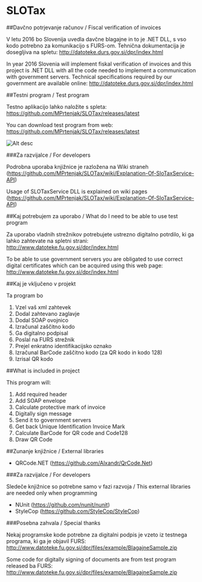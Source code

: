 # SLOTax

##Davčno potrjevanje računov /  Fiscal verification of invoices 

V letu 2016 bo Slovenija uvedla davčne blagajne in to je .NET DLL, s vso kodo potrebno za komunikacijo s FURS-om.
Tehnična dokumentacija je dosegljiva na spletu: http://datoteke.durs.gov.si/dpr/index.html 

In year 2016 Slovenia will implement fiskal verification of invoices and this project is .NET DLL with all the code needed 
to implement a communication with government servers. Technical specifications required by our government are available 
online: http://datoteke.durs.gov.si/dpr/index.html

##Testni program / Test program

Testno aplikacijo lahko naložite s spleta: https://github.com/MPrtenjak/SLOTax/releases/latest

You can download test program from web: https://github.com/MPrtenjak/SLOTax/releases/latest

![Alt desc](https://raw.githubusercontent.com/MPrtenjak/SLOTax/master/git_resources/screen1.gif)

###Za razvijalce / For developers

Podrobna uporaba knjižnice je razložena na Wiki straneh (https://github.com/MPrtenjak/SLOTax/wiki/Explanation-Of-SloTaxService-API)

Usage of SLOTaxService DLL is explained on wiki pages
(https://github.com/MPrtenjak/SLOTax/wiki/Explanation-Of-SloTaxService-API)

##Kaj potrebujem za uporabo / What do I need to be able to use test program

Za uporabo vladnih strežnikov potrebujete ustrezno digitalno potrdilo, ki ga lahko zahtevate na spletni strani: http://www.datoteke.fu.gov.si/dpr/index.html

To be able to use government servers you are obligated to use correct digital certificates which can be acquired using this web page: http://www.datoteke.fu.gov.si/dpr/index.html

##Kaj je vključeno v projekt

Ta program bo

1. Vzel vaš xml zahtevek
1. Dodal zahtevano zaglavje
1. Dodal SOAP ovojnico
1. Izračunal zaščitno kodo
1. Ga digitalno podpisal
1. Poslal na FURS strežnik
1. Prejel enkratno identifikacijsko oznako 
1. Izračunal BarCode zaščitno kodo (za QR kodo in kodo 128)
1. Izrisal QR kodo

##What is included in project

This program will:

1. Add required header
1. Add SOAP envelope
1. Calculate protective mark of invoice
1. Digitally sign message
1. Send it to government servers
1. Get back Unique Identification Invoice Mark
1. Calculate BarCode for QR code and Code128
1. Draw QR Code

##Zunanje knjižnice / External libraries

* QRCode.NET (https://github.com/Alxandr/QrCode.Net)

###Za razvijalce / For developers

Sledeče knjižnice so potrebne samo v fazi razvoja / This external libraries are needed only when programming

* NUnit (https://github.com/nunit/nunit)
* StyleCop (https://github.com/StyleCop/StyleCop)

###Posebna zahvala / Special thanks

Nekaj programske kode potrebne za digitalni podpis je vzeto iz testnega programa, ki ga je objavil FURS: http://www.datoteke.fu.gov.si/dpr/files/example/BlagajneSample.zip

Some code for digitally signing of documents are from test program released ba FURS: http://www.datoteke.fu.gov.si/dpr/files/example/BlagajneSample.zip

